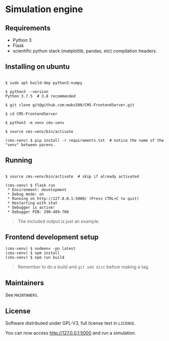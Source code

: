 # Simulation engine

## Requirements

- Python 3
- Flask
- scientific python stack (matplotlib, pandas, etc) compilation headers.

## Installing on ubuntu

```shell

$ sudo apt build-dep python3-numpy

$ python3 --version
Python 3.7.5  # 3.8 recommended

$ git clone git@github.com:maks500/CMS-FrontendServer.git

$ cd CMS-FrontendServer

$ python3 -m venv cms-venv

$ source cms-venv/bin/activate

(cms-venv) $ pip install -r requirements.txt  # notice the name of the "venv" between parens.

```

## Running

```shell

$ source cms-venv/bin/activate  # skip if already activated

(cms-venv) $ flask run
 * Environment: development
 * Debug mode: on
 * Running on http://127.0.0.1:5000/ (Press CTRL+C to quit)
 * Restarting with stat
 * Debugger is active!
 * Debugger PIN: 290-409-760

```

> The included output is just an example.

## Frontend development setup

```shell
(cms-venv) $ nodeenv -pn latest
(cms-venv) $ npm install
(cms-venv) $ npm run build
```

> Remember to do a build and `git add dist` before making a tag.

## Maintainers

See `MAINTANERS`.

## License

Software distributed under GPL-V3, full license text in `LICENSE`.

You can now access http://127.0.0.1:5000 and run a simulation.

